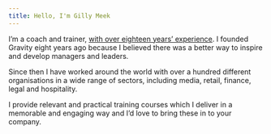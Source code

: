 ```yaml
---
title: Hello, I'm Gilly Meek
---
```

I’m a coach and trainer, [with over eighteen years’ experience](https://uk.linkedin.com/in/gillymeek "Read more at my LinkedIn profile"). I founded Gravity eight years ago because I believed there was a better way to inspire and develop managers and leaders.

Since then I have worked around the world with over a hundred different organisations in a wide range of sectors, including media, retail, finance, legal and hospitality.

I provide relevant and practical training courses which I deliver in a memorable and engaging way and I’d love to bring these in to your company.

